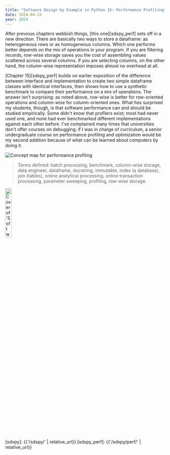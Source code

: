 ```yaml
---
title: "Software Design by Example in Python 15: Performance Profiling"
date: 2024-04-15
year: 2024
---
```


After previous chapters webbish things,
[this one][sdxpy_perf] sets off in a new direction.
There are basically two ways to store a dataframe:
as heterogeneous rows or as homogeneous columns.
Which one performs better depends on the mix of operations in your program.
If you are filtering records,
row-wise storage saves you the cost of assembling values scattered across several columns.
If you are selecting columns,
on the other hand,
the column-wise representation imposes almost no overhead at all.

[Chapter 15][sdxpy_perf] builds on earlier exposition of the difference between interface and implementation
to create two simple dataframe classes with identical interfaces,
then shows how to use a synthetic benchmark to compare their performance
on a mix of operations.
The answer isn't surprising:
as noted above,
row-wise is better for row-oriented operations
and column-wise for column-oriented ones.
What *has* surprised my students,
though,
is that software performance can and should be studied empirically.
Some didn't know that profilers exist;
most had never used one,
and none had ever benchmarked different implementations against each other before.
I've complained many times that universities don't offer courses on debugging;
if I was in charge of curriculum,
a senior undergraduate course on performance profiling and optimization would be my second addition
because of what can be learned about computers by doing it.

<img class="centered" src="{{'/sdxpy/perf/concept_map.svg' | relative_url}}" alt="Concept map for performance profiling"/>

> Terms defined: batch processing, benchmark, column-wise storage, data engineer, dataframe, docstring, immutable, index (a database), join (tables), online analytical processing, online transaction processing, parameter sweeping, profiling, row-wise storage.

<img src="{{'/sdxpy/sdxpy-cover.png' | relative_url}}" alt="Cover of 'Software Design by Example'" width="20%" class="centered">

[sdxpy]: {{'/sdxpy/' | relative_url}}
[sdxpy_perf]: {{'/sdxpy/perf/' | relative_url}}
